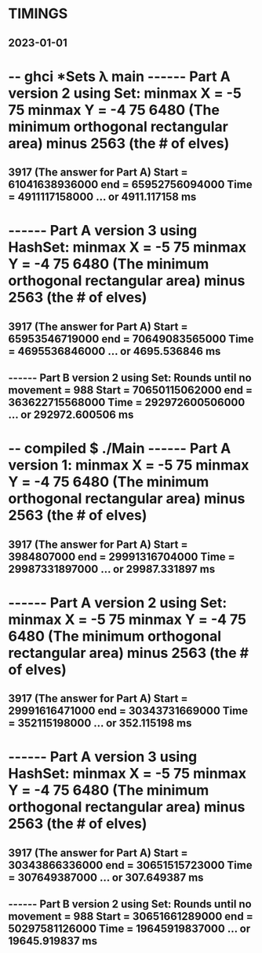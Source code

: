 # TIMINGS

## 2023-01-01

-- ghci
*Sets λ main
------ Part A version 2 using Set:
minmax X = -5 75
minmax Y = -4 75
6480 (The minimum orthogonal rectangular area)
minus 2563 (the # of elves)
======
3917 (The answer for Part A)
Start = 61041638936000 end = 65952756094000 Time = 4911117158000
         ... or 4911.117158 ms
------------------------
------ Part A version 3 using HashSet:
minmax X = -5 75
minmax Y = -4 75
6480 (The minimum orthogonal rectangular area)
minus 2563 (the # of elves)
======
3917 (The answer for Part A)
Start = 65953546719000 end = 70649083565000 Time = 4695536846000
         ... or 4695.536846 ms
------------------------
------ Part B version 2 using Set:
Rounds until no movement = 988
Start = 70650115062000 end = 363622715568000 Time = 292972600506000
         ... or 292972.600506 ms
------------------------

-- compiled
$ ./Main
------ Part A version 1:
minmax X = -5 75
minmax Y = -4 75
6480 (The minimum orthogonal rectangular area)
minus 2563 (the # of elves)
======
3917 (The answer for Part A)
Start = 3984807000 end = 29991316704000 Time = 29987331897000
	 ... or 29987.331897 ms
------------------------
------ Part A version 2 using Set:
minmax X = -5 75
minmax Y = -4 75
6480 (The minimum orthogonal rectangular area)
minus 2563 (the # of elves)
======
3917 (The answer for Part A)
Start = 29991616471000 end = 30343731669000 Time = 352115198000
	 ... or 352.115198 ms
------------------------
------ Part A version 3 using HashSet:
minmax X = -5 75
minmax Y = -4 75
6480 (The minimum orthogonal rectangular area)
minus 2563 (the # of elves)
======
3917 (The answer for Part A)
Start = 30343866336000 end = 30651515723000 Time = 307649387000
	 ... or 307.649387 ms
------------------------
------ Part B version 2 using Set:
Rounds until no movement = 988
Start = 30651661289000 end = 50297581126000 Time = 19645919837000
	 ... or 19645.919837 ms
------------------------
